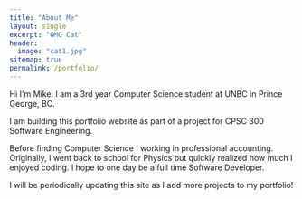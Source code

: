 ```yaml
---
title: "About Me"
layout: single
excerpt: "OMG Cat"
header:
  image: "cat1.jpg"
sitemap: true
permalink: /portfolio/
---
```


Hi I'm Mike. I am a 3rd year Computer Science student at UNBC in Prince George,
BC.

I am building this portfolio website as part of a project for CPSC 300 Software
Engineering.

Before finding Computer Science I working in professional accounting. Originally,
I went back to school for Physics but quickly realized how much I enjoyed coding.
I hope to one day be a full time Software Developer.

I will be periodically updating this site as I add more projects to my
portfolio!
